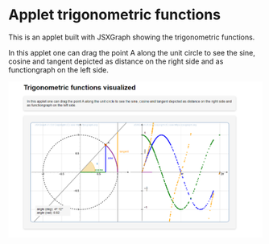 # Applet trigonometric functions

This is an applet built with JSXGraph showing the trigonometric functions.

In this applet one can drag the point A along the unit circle to see the sine, cosine and tangent depicted as distance on the right side and as functiongraph on the left side. 

![Applet showing the trigonometric functions](screenshot_applet.png "trig. functions")